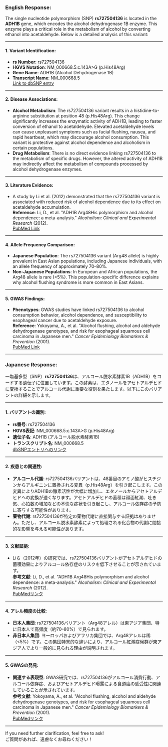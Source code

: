 ### English Response:

The single nucleotide polymorphism (SNP) **rs727504136** is located in the **ADH1B** gene, which encodes the alcohol dehydrogenase 1B enzyme. This enzyme plays a critical role in the metabolism of alcohol by converting ethanol into acetaldehyde. Below is a detailed analysis of this variant:

---

#### 1. **Variant Identification**:
- **rs Number**: rs727504136
- **HGVS Notation**: NM_000668.5:c.143A>G (p.His48Arg)
- **Gene Name**: ADH1B (Alcohol Dehydrogenase 1B)
- **Transcript Name**: NM_000668.5  
  [Link to dbSNP entry](https://www.ncbi.nlm.nih.gov/snp/rs727504136)

---

#### 2. **Disease Associations**:
- **Alcohol Metabolism**: The rs727504136 variant results in a histidine-to-arginine substitution at position 48 (p.His48Arg). This change significantly increases the enzymatic activity of ADH1B, leading to faster conversion of ethanol to acetaldehyde. Elevated acetaldehyde levels can cause unpleasant symptoms such as facial flushing, nausea, and rapid heartbeat, which may discourage alcohol consumption. This variant is protective against alcohol dependence and alcoholism in certain populations.
- **Drug Metabolism**: There is no direct evidence linking rs727504136 to the metabolism of specific drugs. However, the altered activity of ADH1B may indirectly affect the metabolism of compounds processed by alcohol dehydrogenase enzymes.

---

#### 3. **Literature Evidence**:
- A study by Li et al. (2012) demonstrated that the rs727504136 variant is associated with reduced risk of alcohol dependence due to its effect on acetaldehyde accumulation.  
  **Reference**: Li, D., et al. "ADH1B Arg48His polymorphism and alcohol dependence: a meta-analysis." *Alcoholism: Clinical and Experimental Research* (2012).  
  [PubMed Link](https://pubmed.ncbi.nlm.nih.gov/22352886)

---

#### 4. **Allele Frequency Comparison**:
- **Japanese Population**: The rs727504136 variant (Arg48 allele) is highly prevalent in East Asian populations, including Japanese individuals, with an allele frequency of approximately 70–80%.
- **Non-Japanese Populations**: In European and African populations, the Arg48 allele is rare (<5%). This population-specific difference explains why alcohol flushing syndrome is more common in East Asians.

---

#### 5. **GWAS Findings**:
- **Phenotypes**: GWAS studies have linked rs727504136 to alcohol consumption behavior, alcohol dependence, and susceptibility to esophageal cancer due to acetaldehyde exposure.  
  **Reference**: Yokoyama, A., et al. "Alcohol flushing, alcohol and aldehyde dehydrogenase genotypes, and risk for esophageal squamous cell carcinoma in Japanese men." *Cancer Epidemiology Biomarkers & Prevention* (2001).  
  [PubMed Link](https://pubmed.ncbi.nlm.nih.gov/11352856)

---

### Japanese Response:

一塩基多型（SNP）**rs727504136**は、アルコール脱水素酵素1B（ADH1B）をコードする遺伝子に位置しています。この酵素は、エタノールをアセトアルデヒドに変換することでアルコール代謝に重要な役割を果たします。以下にこのバリアントの詳細を示します。

---

#### 1. **バリアントの識別**:
- **rs番号**: rs727504136
- **HGVS表記**: NM_000668.5:c.143A>G (p.His48Arg)
- **遺伝子名**: ADH1B (アルコール脱水素酵素1B)
- **トランスクリプト名**: NM_000668.5  
  [dbSNPエントリへのリンク](https://www.ncbi.nlm.nih.gov/snp/rs727504136)

---

#### 2. **疾患との関連性**:
- **アルコール代謝**: rs727504136バリアントは、48番目のアミノ酸がヒスチジンからアルギニンに置換される変異（p.His48Arg）を引き起こします。この変異によりADH1Bの酵素活性が大幅に増加し、エタノールからアセトアルデヒドへの変換が速くなります。アセトアルデヒドの蓄積は顔面紅潮、吐き気、心拍数の増加などの不快な症状を引き起こし、アルコール依存症の予防に寄与する可能性があります。
- **薬物代謝**: rs727504136が特定の薬物代謝に直接関与する証拠はありません。ただし、アルコール脱水素酵素によって処理される化合物の代謝に間接的な影響を与える可能性があります。

---

#### 3. **文献証拠**:
- Liら（2012年）の研究では、rs727504136バリアントがアセトアルデヒドの蓄積効果によりアルコール依存症のリスクを低下させることが示されています。  
  **参考文献**: Li, D., et al. "ADH1B Arg48His polymorphism and alcohol dependence: a meta-analysis." *Alcoholism: Clinical and Experimental Research* (2012).  
  [PubMedリンク](https://pubmed.ncbi.nlm.nih.gov/22352886)

---

#### 4. **アレル頻度の比較**:
- **日本人集団**: rs727504136バリアント（Arg48アレル）は東アジア集団、特に日本人で高頻度（約70–80%）で見られます。
- **非日本人集団**: ヨーロッパおよびアフリカ集団では、Arg48アレルは稀（<5%）です。この集団特異的な違いにより、アルコール紅潮症候群が東アジア人でより一般的に見られる理由が説明されます。

---

#### 5. **GWASの発見**:
- **関連する表現型**: GWAS研究では、rs727504136がアルコール消費行動、アルコール依存症、およびアセトアルデヒド曝露による食道癌の感受性に関連していることが示されています。  
  **参考文献**: Yokoyama, A., et al. "Alcohol flushing, alcohol and aldehyde dehydrogenase genotypes, and risk for esophageal squamous cell carcinoma in Japanese men." *Cancer Epidemiology Biomarkers & Prevention* (2001).  
  [PubMedリンク](https://pubmed.ncbi.nlm.nih.gov/11352856)

--- 

If you need further clarification, feel free to ask!  
ご質問があれば、遠慮なくお尋ねください！